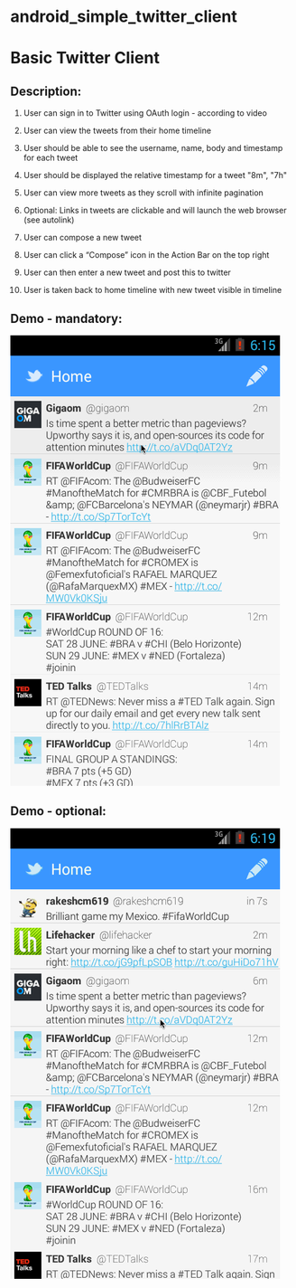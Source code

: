 android_simple_twitter_client
=============================
# Basic Twitter Client
 
## Description:

1. User can sign in to Twitter using OAuth login - according to video

2. User can view the tweets from their home timeline

3. User should be able to see the username, name, body and timestamp for each tweet

4. User should be displayed the relative timestamp for a tweet "8m", "7h"

5. User can view more tweets as they scroll with infinite pagination

6. Optional: Links in tweets are clickable and will launch the web browser (see autolink)

7. User can compose a new tweet

8. User can click a “Compose” icon in the Action Bar on the top right

9. User can then enter a new tweet and post this to twitter

10. User is taken back to home timeline with new tweet visible in timeline

## Demo - mandatory:

![demo](screenshots/twitter_client.gif)

## Demo - optional:

![demo](screenshots/twitter_client_click_link.gif)
